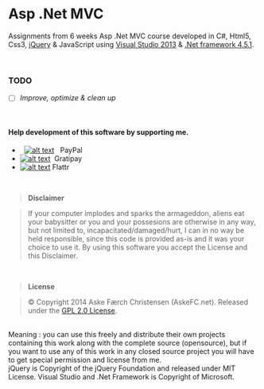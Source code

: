 # Asp .Net MVC
Assignments from 6 weeks Asp .Net MVC course developed in C#, Html5, Css3, [jQuery](https://jquery.com) & JavaScript using [Visual Studio 2013](https://www.visualstudio.com) & [.Net framework 4.5.1](https://www.microsoft.com/en-us/download/details.aspx?id=42643).

<br>

### TODO
- [ ] *Improve, optimize & clean up*

<br>

#### Help development of this software by supporting me.
- &nbsp;&nbsp;[![alt text](https://www.paypalobjects.com/en_GB/i/btn/btn_donate_SM.gif "Onetime PayPal donation")](https://www.paypal.com/cgi-bin/webscr?cmd=_s-xclick&hosted_button_id=MTUK6NZQ6URX8)&nbsp;&nbsp;&nbsp;PayPal
- [![alt text](https://img.shields.io/gratipay/AskeFC.svg "Weekly Gratipay donation")](https://gratipay.com/AskeFC)&nbsp;&nbsp;Gratipay
- [![alt text](https://api.flattr.com/button/flattr-badge-large.png "Monthly Flattr donation")](https://flattr.com/profile/Mandrake)&nbsp;Flattr

<br>

> **Disclaimer**

> If your computer implodes and sparks the armageddon, aliens eat your babysitter or you and your possesions are otherwise in any way, but not limited to, incapacitated/damaged/hurt, I can in no way be held responsible, since this code is provided as-is and it was your choice to use it. By using this software you accept the License and this Disclaimer.

<br>

> **License**

> © Copyright 2014 Aske Færch Christensen (AskeFC.net). Released under the [GPL 2.0 License](https://www.gnu.org/licenses/gpl-2.0.html).
<br>
Meaning : you can use this freely and distribute their own projects containing this work along with the complete source (opensource), but if you want to use any of this work in any closed source project you will have to get special permission and license from me.
<br>
jQuery is Copyright of the jQuery Foundation and released under MIT License. Visual Studio and .Net Framework is Copyright of Microsoft.
